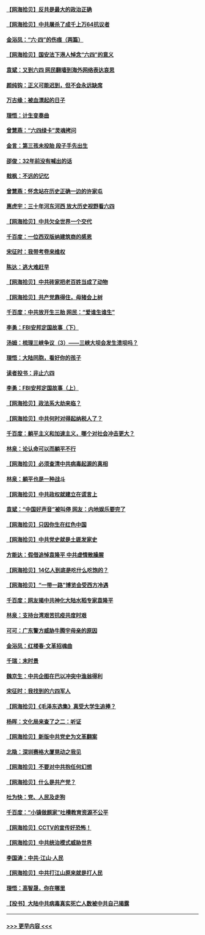 #### [【网海拾贝】反共是最大的政治正确](../pages/nsc993/n13007051.md?t=06090952) 
#### [【网海拾贝】中共屠杀了成千上万64抗议者](../pages/nsc993/n13002713.md?t=06090952) 
#### [金浴凤：“六·四”的伤痕（两篇）](../pages/nsc993/n13001719.md?t=06090952) 
#### [【网海拾贝】国安法下港人悼念“六四”的意义](../pages/nsc993/n13001039.md?t=06090952) 
#### [袁斌：又到六四 网民翻墙到海外网络表达哀思](../pages/nsc993/n13000995.md?t=06090952) 
#### [颜纯钩：正义可能迟到，但不会永远缺席](../pages/nsc993/n13000920.md?t=06090952) 
#### [万古缘：被血漂起的日子](../pages/nsc993/n13000914.md?t=06090952) 
#### [理悟：计生变奏曲](../pages/nsc993/n13000414.md?t=06090952) 
#### [曾慧燕：“六四绿卡”灵魂拷问](../pages/nsc993/n13000277.md?t=06090952) 
#### [金言：第三孩未投胎 段子手先出生](../pages/nsc993/n13000215.md?t=06090952) 
#### [邵俊：32年前没有喊出的话](../pages/nsc993/n13000181.md?t=06090952) 
#### [戟枫：不远的记忆](../pages/nsc993/n13000121.md?t=06090952) 
#### [曾慧燕：怀念站在历史正确一边的许家屯](../pages/nsc993/n13000073.md?t=06090952) 
#### [惠虎宇：三十年河东河西 放大历史视野看六四](../pages/nsc993/n13000018.md?t=06090952) 
#### [【网海拾贝】中共欠全世界一个交代](../pages/nsc993/n12998706.md?t=06090952) 
#### [千百度：一位西双版纳建筑商的感恩](../pages/nsc993/n12998487.md?t=06090952) 
#### [宋征时：我带考卷来维权](../pages/nsc993/n12994088.md?t=06090952) 
#### [陈达：逃大难赶早](../pages/nsc993/n12993569.md?t=06090952) 
#### [【网海拾贝】中共砖家把老百姓当成了动物](../pages/nsc993/n12993483.md?t=06090952) 
#### [【网海拾贝】共产党靠得住，母猪会上树](../pages/nsc993/n12990730.md?t=06090952) 
#### [千百度：中共放开生三胎 网民：“爱谁生谁生”](../pages/nsc993/n12990644.md?t=06090952) 
#### [李勇：FBI安邦定国故事（下）](../pages/nsc993/n12987854.md?t=06090952) 
#### [汤姆：梳理三峡争议（3）——三峡大坝会发生溃坝吗？](../pages/nsc993/n12989806.md?t=06090952) 
#### [理悟：大陆同胞，看好你的孩子](../pages/nsc993/n12989778.md?t=06090952) 
#### [读者投书：非止六四](../pages/nsc993/n12989673.md?t=06090952) 
#### [李勇：FBI安邦定国故事（上）](../pages/nsc993/n12987749.md?t=06090952) 
#### [【网海拾贝】政法系大劫来临？](../pages/nsc993/n12987596.md?t=06090952) 
#### [【网海拾贝】中共何时对得起纳税人了？](../pages/nsc993/n12985578.md?t=06090952) 
#### [千百度：躺平主义和加速主义，哪个对社会冲击更大？](../pages/nsc993/n12985512.md?t=06090952) 
#### [林泉：论认命可以而躺平不行](../pages/nsc993/n12985505.md?t=06090952) 
#### [【网海拾贝】必须查清中共病毒起源的真相](../pages/nsc993/n12984276.md?t=06090952) 
#### [林泉：躺平也是一种战斗](../pages/nsc993/n12984194.md?t=06090952) 
#### [【网海拾贝】中共政权就建立在谎言上](../pages/nsc993/n12981880.md?t=06090952) 
#### [袁斌：“中国好声音”被叫停 网友：内地娱乐要完了](../pages/nsc993/n12981826.md?t=06090952) 
#### [【网海拾贝】只因你生在红色中国](../pages/nsc993/n12979096.md?t=06090952) 
#### [【网海拾贝】中共党史就是土匪发家史](../pages/nsc993/n12976478.md?t=06090952) 
#### [方能达：假借追悼袁隆平 中共虚情散臊腥](../pages/nsc993/n12976396.md?t=06090952) 
#### [【网海拾贝】14亿人到底是吃什么吃饱的？](../pages/nsc993/n12974125.md?t=06090952) 
#### [【网海拾贝】“一带一路”博览会受西方冷遇](../pages/nsc993/n12971787.md?t=06090952) 
#### [千百度：网友揭中共神化大陆水稻专家袁隆平](../pages/nsc993/n12971733.md?t=06090952) 
#### [林泉：支持台湾艰苦抗疫共度时艰](../pages/nsc993/n12971350.md?t=06090952) 
#### [可可：广东警方威胁牛腾宇母亲的原因](../pages/nsc993/n12971100.md?t=06090952) 
#### [金浴凤：红楼春·文革招魂曲](../pages/nsc993/n12970354.md?t=06090952) 
#### [千瑞：末时景](../pages/nsc993/n12970337.md?t=06090952) 
#### [魏京生：中共企图在巴以冲突中渔翁得利](../pages/nsc993/n12970286.md?t=06090952) 
#### [宋征时：我找到的六四军人](../pages/nsc993/n12970213.md?t=06090952) 
#### [【网海拾贝】《毛泽东选集》真受大学生追捧？](../pages/nsc993/n12968779.md?t=06090952) 
#### [杨晖：文化局来查了之二：听证](../pages/nsc993/n12966528.md?t=06090952) 
#### [【网海拾贝】新版中共党史为文革翻案](../pages/nsc993/n12967526.md?t=06090952) 
#### [北隐：深圳赛格大厦晃动之我见](../pages/nsc993/n12967393.md?t=06090952) 
#### [【网海拾贝】不要对中共抱任何幻想](../pages/nsc993/n12965222.md?t=06090952) 
#### [【网海拾贝】什么是共产党？](../pages/nsc993/n12962781.md?t=06090952) 
#### [吐为快：党、人民及走狗](../pages/nsc993/n12962747.md?t=06090952) 
#### [千百度：“小镇做题家”吐槽教育资源不公平](../pages/nsc993/n12962705.md?t=06090952) 
#### [【网海拾贝】CCTV的宣传好恐怖！](../pages/nsc993/n12959984.md?t=06090952) 
#### [【网海拾贝】中共统治模式威胁世界](../pages/nsc993/n12957622.md?t=06090952) 
#### [李国涛：中共‧江山‧人民](../pages/nsc993/n12957502.md?t=06090952) 
#### [【网海拾贝】中共打江山原来就是打人民](../pages/nsc993/n12954345.md?t=06090952) 
#### [理悟：高智晟，你在哪里](../pages/nsc993/n12953115.md?t=06090952) 
#### [【投书】大陆中共病毒真实死亡人数被中共自己揭露](../pages/nsc993/n12953050.md?t=06090952) 

----
#### [ >>> 更早内容 <<< ](../indexes/nsc993-earlier.md)
